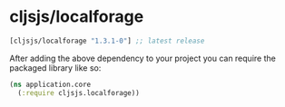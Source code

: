 # cljsjs/localforage

[](dependency)
```clojure
[cljsjs/localforage "1.3.1-0"] ;; latest release
```
[](/dependency)

After adding the above dependency to your project you can require the packaged library like so:

```clojure
(ns application.core
  (:require cljsjs.localforage))
```
